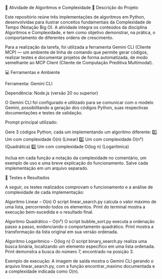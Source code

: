 🧠 Atividade de Algoritmos e Complexidade
📝 Descrição do Projeto

Este repositório reúne três implementações de algoritmos em Python, desenvolvidas para ilustrar conceitos fundamentais da Complexidade de Tempo (Notação Big O).
A atividade integra os conteúdos da disciplina Algoritmos e Complexidade, e tem como objetivo demonstrar, na prática, o comportamento de diferentes ordens de crescimento.

Para a realização da tarefa, foi utilizada a ferramenta Gemini CLI (Cliente MCP) — um ambiente de linha de comando que permite gerar códigos, realizar testes e documentar projetos de forma automatizada, de modo semelhante ao MCP Client (Cliente de Computação Preditiva Multimodal).

💻 Ferramentas e Ambiente

Ferramenta: Gemini CLI

Dependência: Node.js (versão 20 ou superior)

O Gemini CLI foi configurado e utilizado para se comunicar com o modelo Gemini, possibilitando a geração dos códigos Python, suas respectivas documentações e testes de validação.

Prompt principal utilizado:

Gere 3 códigos Python, cada um implementando um algoritmo diferente:
1️⃣ Um com complexidade O(n) (Linear)
2️⃣ Um com complexidade O(n²) (Quadrática)
3️⃣ Um com complexidade O(log n) (Logarítmica)

Inclua em cada função a notação da complexidade no comentário, um exemplo de uso e uma breve explicação do funcionamento.
Salve cada implementação em um arquivo separado.

🔬 Testes e Resultados

A seguir, os testes realizados comprovam o funcionamento e a análise de complexidade de cada implementação:

Algoritmo Linear – O(n)
O script linear_search.py calcula o valor máximo de uma lista, percorrendo todos os elementos.
Print do terminal mostra a execução bem-sucedida e o resultado final.

Algoritmo Quadrático – O(n²)
O script bubble_sort.py executa a ordenação passo a passo, evidenciando o comportamento quadrático.
Print mostra a transformação da lista original em sua versão ordenada.

Algoritmo Logarítmico – O(log n)
O script binary_search.py realiza uma busca binária, localizando um elemento específico em uma lista ordenada.
Print demonstra a busca do número 7, encontrado na posição 3.

Exemplo de execução:
A imagem de saída mostra o Gemini CLI gerando o arquivo linear_search.py, com a função encontrar_maximo documentada e a complexidade indicada como O(n).
